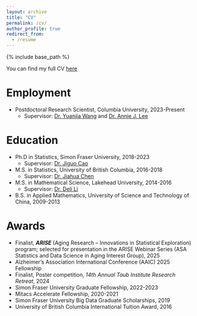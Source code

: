```yaml
---
layout: archive
title: "CV"
permalink: /cv/
author_profile: true
redirect_from:
  - /resume
---
```


{% include base_path %}

You can find my full CV [here](/files/Boyi_Hu_CV.pdf)

Employment
======
* Postdoctoral Research Scientist, Columbia University, 2023-Present
  * Supervisor: [Dr. Yuanjia Wang](https://www.publichealth.columbia.edu/profile/yuanjia-wang-phd) and [Dr. Annie J. Lee](https://www.neurology.columbia.edu/profile/annie-j-lee-phd)

Education
======
* Ph.D in Statistics, Simon Fraser University, 2018-2023
  * Supervisor: [Dr. Jiguo Cao](https://www.sfu.ca/science/stat/cao/)
* M.S. in Statistics, University of British Columbia, 2016-2018
  * Supervisor: [Dr. Jiahua Chen](https://www.stat.ubc.ca/users/jiahua-chen)
* M.S. in Mathematical Science, Lakehead University, 2014-2016
  * Supervisor: [Dr. Deli Li](https://www.lakeheadu.ca/users/L/dli)
* B.S. in Applied Mathematics, University of Science and Technology of China, 2009-2013

Awards
======
* Finalist, **_ARISE_** (Aging Research – Innovations in Statistical Exploration) program; selected for presentation in the ARISE Webinar Series (ASA Statistics and Data Science in Aging Interest Group), 2025
* Alzheimer’s Association International Conference (AAIC) 2025 Fellowship
* Finalist, Poster competition, *14th Annual Taub Institute Research Retreat*, 2024
* Simon Fraser University Graduate Fellowship, 2022-2023
* Mitacs Accelerate Fellowship, 2020-2021
* Simon Fraser University Big Data Graduate Scholarships, 2019
* University of British Columbia International Tuition Award, 2016


